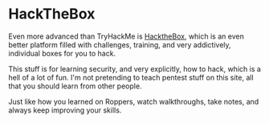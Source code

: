 # HackTheBox
Even more advanced than TryHackMe is [HacktheBox](https://www.hackthebox.eu/), which is an even better platform filled with challenges, training, and very addictively, individual boxes for you to hack. 

This stuff is for learning security, and very explicitly, how to hack, which is a hell of a lot of fun. I'm not pretending to teach pentest stuff on this site, all that you should learn from other people. 

Just like how you learned on Roppers, watch walkthroughs, take notes, and always keep improving your skills. 

